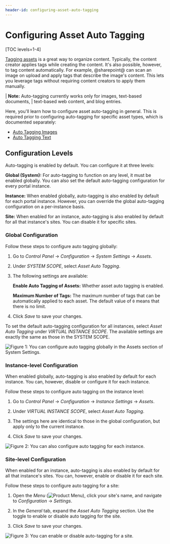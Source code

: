 ```yaml
---
header-id: configuring-asset-auto-tagging
---
```


# Configuring Asset Auto Tagging

[TOC levels=1-4]

[Tagging assets](/docs/7-2/user/-/knowledge_base/u/tagging-content) 
is a great way to organize content. Typically, the content creator applies tags
while creating the content. It's also possible, however, to tag content
automatically. For example, @sharepoint@ can scan an image on upload and
apply tags that describe the image's content. This lets you leverage tags
without requiring content creators to apply them manually. 

| **Note:** Auto-tagging currently works only for images, text-based documents, 
| text-based web content, and blog entries. 

Here, you'll learn how to configure asset auto-tagging in general. This is 
required prior to configuring auto-tagging for specific asset types, which is 
documented separately: 

-   [Auto Tagging Images](/docs/7-2/user/-/knowledge_base/u/auto-tagging-images)
-   [Auto Tagging Text](/docs/7-2/user/-/knowledge_base/u/auto-tagging-text)

## Configuration Levels

Auto-tagging is enabled by default. You can configure it at three levels:

**Global (System):** For auto-tagging to function on any level, it must be 
enabled globally. You can also set the default auto-tagging configuration for 
every portal instance. 

**Instance:** When enabled globally, auto-tagging is also enabled by default for 
each portal instance. However, you can override the global auto-tagging 
configuration on a per-instance basis. 

**Site:** When enabled for an instance, auto-tagging is also enabled by default 
for all that instance's sites. You can disable it for specific sites. 

### Global Configuration

Follow these steps to configure auto tagging globally: 

1.  Go to *Control Panel* &rarr; *Configuration* &rarr; *System Settings* &rarr; 
    *Assets*. 

2.  Under *SYSTEM SCOPE*, select *Asset Auto Tagging*. 

3.  The following settings are available:

    **Enable Auto Tagging of Assets:** Whether asset auto tagging is enabled.

    **Maximum Number of Tags:** The maximum number of tags that can be 
    automatically applied to each asset. The default value of `0` means that 
    there is no limit.

4.  Click *Save* to save your changes. 

To set the default auto-tagging configuration for all instances, select 
*Asset Auto Tagging* under *VIRTUAL INSTANCE SCOPE*. The available settings are 
exactly the same as those in the SYSTEM SCOPE. 

![Figure 1: You can configure auto tagging globally in the Assets section of System Settings.](../../../images/auto-tagging-global.png)

### Instance-level Configuration

When enabled globally, auto-tagging is also enabled by default for each 
instance. You can, however, disable or configure it for each instance. 

Follow these steps to configure auto tagging on the instance level: 

1.  Go to *Control Panel* &rarr; *Configuration* &rarr; *Instance Settings* 
    &rarr; *Assets*. 

2.  Under *VIRTUAL INSTANCE SCOPE*, select *Asset Auto Tagging*. 

3.  The settings here are identical to those in the global configuration, but 
    apply only to the current instance. 

3.  Click *Save* to save your changes. 

![Figure 2: You can also configure auto tagging for each instance.](../../../images/auto-tagging-instance.png)

### Site-level Configuration

When enabled for an instance, auto-tagging is also enabled by default for all 
that instance's sites. You can, however, enable or disable it for each site. 

Follow these steps to configure auto tagging for a site: 

1.  Open the *Menu* 
    (![Product Menu](../../../images/icon-menu.png)), 
    click your site's name, and navigate to *Configuration* &rarr; *Settings*. 

2.  In the *General* tab, expand the *Asset Auto Tagging* section. Use the 
    toggle to enable or disable auto tagging for the site. 

3.  Click *Save* to save your changes. 

![Figure 3: You can enable or disable auto-tagging for a site.](../../../images/auto-tagging-site.png)
